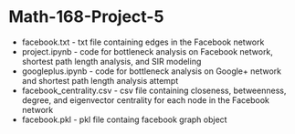 # Math-168-Project-5

- facebook.txt - txt file containing edges in the Facebook network
- project.ipynb - code for bottleneck analysis on Facebook network, shortest path length analysis, and SIR modeling
- googleplus.ipynb - code for bottleneck analysis on Google+ network and shortest path length analysis attempt 
- facebook_centrality.csv - csv file containing closeness, betweenness, degree, and eigenvector centrality for each node in the Facebook network
- facebook.pkl - pkl file containg facebook graph object
